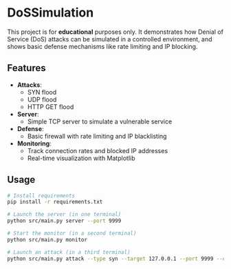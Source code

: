 # DoSSimulation

This project is for **educational** purposes only. It demonstrates how Denial of Service (DoS) attacks can be simulated in a controlled environment, and shows basic defense mechanisms like rate limiting and IP blocking.

## Features

- **Attacks**:
  - SYN flood
  - UDP flood
  - HTTP GET flood
- **Server**:
  - Simple TCP server to simulate a vulnerable service
- **Defense**:
  - Basic firewall with rate limiting and IP blacklisting
- **Monitoring**:
  - Track connection rates and blocked IP addresses
  - Real-time visualization with Matplotlib

## Usage

```bash
# Install requirements
pip install -r requirements.txt

# Launch the server (in one terminal)
python src/main.py server --port 9999

# Start the monitor (in a second terminal)
python src/main.py monitor

# Launch an attack (in a third terminal)
python src/main.py attack --type syn --target 127.0.0.1 --port 9999 --duration 10
